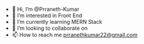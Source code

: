 - 👋 Hi, I’m @Prraneth-Kumar
- 👀 I’m interested in Front End
- 🌱 I’m currently learning MERN Stack
- 💞️ I’m looking to collaborate on 
- 📫 How to reach me prranethkumar22@gmail.com

